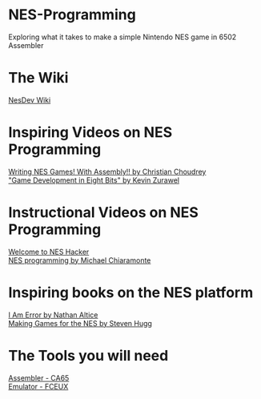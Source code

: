 # NES-Programming

Exploring what it takes to make a simple Nintendo NES game in 6502 Assembler

# The Wiki
[NesDev Wiki](https://www.nesdev.org/)

# Inspiring Videos on NES Programming

[Writing NES Games! With Assembly!! by Christian Choudrey](https://www.youtube.com/watch?v=kXbMCKMJXXQ)<br>
["Game Development in Eight Bits" by Kevin Zurawel](https://www.youtube.com/watch?v=TPbroUDHG0s)<br>

# Instructional Videos on NES Programming
[Welcome to NES Hacker](https://www.youtube.com/watch?v=SW-oWUGgO1o&list=PLgvDB6LWam2WyoCVsGK_gkVG7bMODfF41)<br>
[NES programming by Michael Chiaramonte](https://www.youtube.com/watch?v=XwGj1ciSAtw&list=PL29OkqO3wUxyF9BsTAgZkmCEVtC77rgff)

# Inspiring books on the NES platform

[I Am Error by Nathan Altice](https://www.amazon.com/Am-Error-Nintendo-Computer-Entertainment/dp/0262028778)<br>
[Making Games for the NES by Steven Hugg ](https://www.amazon.com/Making-Games-NES-Steven-Hugg/dp/1075952727)

# The Tools you will need
[Assembler - CA65](https://cc65.github.io/)<br>
[Emulator - FCEUX](https://fceux.com/web/home.html)
